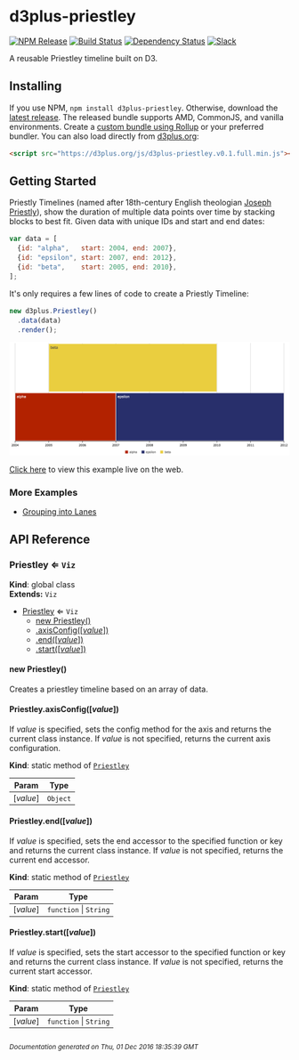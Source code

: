 # d3plus-priestley

[![NPM Release](http://img.shields.io/npm/v/d3plus-priestley.svg?style=flat)](https://www.npmjs.org/package/d3plus-priestley)
[![Build Status](https://travis-ci.org/d3plus/d3plus-priestley.svg?branch=master)](https://travis-ci.org/d3plus/d3plus-priestley)
[![Dependency Status](http://img.shields.io/david/d3plus/d3plus-priestley.svg?style=flat)](https://david-dm.org/d3plus/d3plus-priestley)
[![Slack](https://img.shields.io/badge/Slack-Click%20to%20Join!-green.svg?style=social)](https://goo.gl/forms/ynrKdvusekAwRMPf2)

A reusable Priestley timeline built on D3.

## Installing

If you use NPM, `npm install d3plus-priestley`. Otherwise, download the [latest release](https://github.com/d3plus/d3plus-priestley/releases/latest). The released bundle supports AMD, CommonJS, and vanilla environments. Create a [custom bundle using Rollup](https://github.com/rollup/rollup) or your preferred bundler. You can also load directly from [d3plus.org](https://d3plus.org):

```html
<script src="https://d3plus.org/js/d3plus-priestley.v0.1.full.min.js"></script>
```


## Getting Started

Priestly Timelines (named after 18th-century English theologian [Joseph Priestly](https://en.wikipedia.org/wiki/Joseph_Priestley)), show the duration of multiple data points over time by stacking blocks to best fit. Given data with unique IDs and start and end dates:

```js
var data = [
  {id: "alpha",   start: 2004, end: 2007},
  {id: "epsilon", start: 2007, end: 2012},
  {id: "beta",    start: 2005, end: 2010},
];
```

It's only requires a few lines of code to create a Priestly Timeline:

```js
new d3plus.Priestley()
  .data(data)
  .render();
```


[<kbd><img src="/example/getting-started.png" width="990px" /></kbd>](https://d3plus.org/examples/d3plus-priestley/getting-started/)

[Click here](https://d3plus.org/examples/d3plus-priestley/getting-started/) to view this example live on the web.


### More Examples

 * [Grouping into Lanes](http://d3plus.org/examples/d3plus-priestley/grouping/)

## API Reference
<a name="Priestley"></a>

### Priestley ⇐ <code>Viz</code>
**Kind**: global class  
**Extends:** <code>Viz</code>  

* [Priestley](#Priestley) ⇐ <code>Viz</code>
    * [new Priestley()](#new_Priestley_new)
    * [.axisConfig([*value*])](#Priestley.axisConfig)
    * [.end([*value*])](#Priestley.end)
    * [.start([*value*])](#Priestley.start)

<a name="new_Priestley_new"></a>

#### new Priestley()
Creates a priestley timeline based on an array of data.

<a name="Priestley.axisConfig"></a>

#### Priestley.axisConfig([*value*])
If *value* is specified, sets the config method for the axis and returns the current class instance. If *value* is not specified, returns the current axis configuration.

**Kind**: static method of <code>[Priestley](#Priestley)</code>  

| Param | Type |
| --- | --- |
| [*value*] | <code>Object</code> | 

<a name="Priestley.end"></a>

#### Priestley.end([*value*])
If *value* is specified, sets the end accessor to the specified function or key and returns the current class instance. If *value* is not specified, returns the current end accessor.

**Kind**: static method of <code>[Priestley](#Priestley)</code>  

| Param | Type |
| --- | --- |
| [*value*] | <code>function</code> &#124; <code>String</code> | 

<a name="Priestley.start"></a>

#### Priestley.start([*value*])
If *value* is specified, sets the start accessor to the specified function or key and returns the current class instance. If *value* is not specified, returns the current start accessor.

**Kind**: static method of <code>[Priestley](#Priestley)</code>  

| Param | Type |
| --- | --- |
| [*value*] | <code>function</code> &#124; <code>String</code> | 



###### <sub>Documentation generated on Thu, 01 Dec 2016 18:35:39 GMT</sub>
